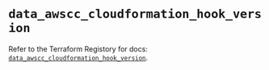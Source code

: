 # `data_awscc_cloudformation_hook_version`

Refer to the Terraform Registory for docs: [`data_awscc_cloudformation_hook_version`](https://registry.terraform.io/providers/hashicorp/awscc/0.70.0/docs/data-sources/cloudformation_hook_version).
